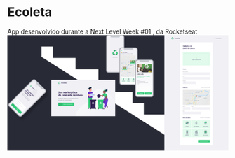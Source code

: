 # Ecoleta
App desenvolvido durante a Next Level Week #01 , da Rocketseat
<img alt="Ecoleta" src="https://github.com/Leandro2585/Ecoleta/blob/master/backend/uploads/ecoleta_banner.png"/>
